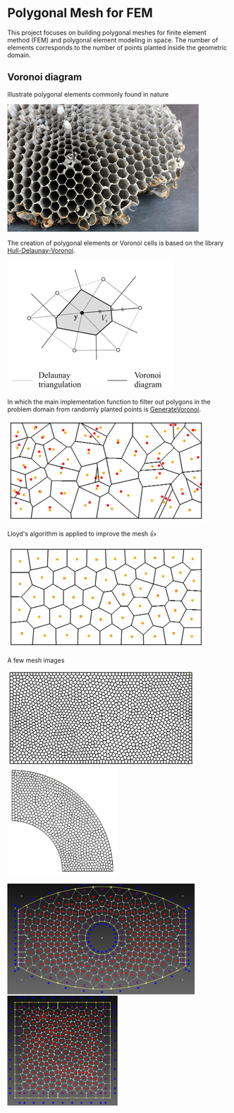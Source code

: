 # Polygonal Mesh for FEM
This project focuses on building polygonal meshes for finite element method (FEM) and polygonal element modeling in space. The number of elements corresponds to the number of points planted inside the geometric domain.

## Voronoi diagram

Illustrate polygonal elements commonly found in nature

![Natural Voronoi](fig/hexagonal.jpg)

The creation of polygonal elements or Voronoi cells is based on the library [Hull-Delaunay-Voronoi](https://github.com/Scrawk/Hull-Delaunay-Voronoi).


![voro](fig/voronoi.png) 

In which the main implementation function to filter out polygons in the problem domain from randomly planted points is [GenerateVoronoi](https://github.com/Thanh442002/VoronoiMeshForFEA/blob/29f5e425a10c2549837c27a40b05c3c5baef7018/PolygonalMesher.cs#L1103). 

<img src="fig/voronoi_noloop.png" width="450"/>

Lloyd's algorithm is applied to improve the mesh :thumbsup:

<img src="fig/voronoi_loop50.png" width="450"/> 

A few mesh images

<img src="fig/mesh1700.png" width="425"/> <img src="fig/800mesh.png" width="250"/> 

<img src="fig/1.png" width="425"/> <img src="fig/2.png" width="250"/> 
